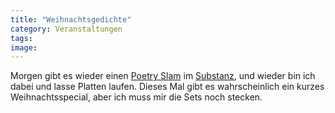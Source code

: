 ```yaml
---
title: "Weihnachtsgedichte"
category: Veranstaltungen
tags: 
image: 
---
```


Morgen gibt es wieder einen [Poetry Slam](http://www.planetslam.de/) im [Substanz](http://www.substanz-club.de), und wieder bin ich dabei und lasse Platten laufen. Dieses Mal gibt es wahrscheinlich ein kurzes Weihnachtsspecial, aber ich muss mir die Sets noch stecken.